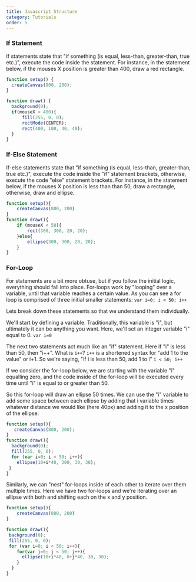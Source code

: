 ```yaml
---
title: Javascript Structure
category: Tutorials
order: 5
---
```

<script src="{{ "/scripts/p5.min.js" | prepend: site.baseurl }}"></script>

### If Statement

If statements state that "if something (is equal, less-than, greater-than, true etc.)", execute the code inside the statement. For instance, in the statement below, if the mouses X position is greater than 400, draw a red rectangle.

```js
function setup() {
  createCanvas(800, 200);
}

function draw() {
  background(0);
  if(mouseX > 400){
      fill(255, 0, 0);
      rectMode(CENTER);
      rect(400, 100, 40, 40);
  }
}
```
<div class="container">
  <div id="myContainer"></div>
</div>

<script>
var t = function( p ){
    p.setup = function(){
     p.createCanvas(800, 200);
    }

    p.draw = function() {
    p.background(0);
    if(p.mouseX > 400){
        p.fill(255, 0, 0);
        p.rectMode(p.CENTER);
        p.rect(400, 100, 40, 40);
    }
  }
}
var myp5 = new p5(t, 'myContainer');
</script>



### If-Else Statement

If-else statements state that "if something (is equal, less-than, greater-than, true etc.)", execute the code inside the "if" statement brackets, otherwise, execute the code "else" statement brackets. For instance, in the statement below, if the mouses X position is less than than 50, draw a rectangle, otherwise, draw and ellipse.

```js
function setup(){
    createCanvas(800, 200)
}
function draw(){
    if (mouseX < 50){
        rect(300, 300, 20, 20);
    }else{
        ellipse(300, 300, 20, 20);
    }
}

```

<div class="container">
  <div id="otherContainer"></div>
</div>

<script>
var s = function( p ){
    p.setup = function() {
        p.createCanvas(800, 200);
    }

    p.draw = function(){
    p.background(0);
    if(p.mouseX > 400){
        p.fill(255, 0, 0);
        p.rectMode(p.CENTER);
        p.rect(400, 100, 40, 40);
    }else{
        p.fill(0, 0, 255);
        p.ellipseMode(p.CENTER);
        p.ellipse(400, 100, 40, 40);
    }
  }
}
var myp5 = new p5(s, 'otherContainer');
</script>

### For-Loop

For statements are a bit more obtuse, but if you follow the initial logic, everything should fall into place. For-loops work by "looping" over a variable, until that variable reaches a certain value. As you can see a for loop is comprised of three initial smaller statements: `var i=0; i < 50; i++`

Lets break down these statements so that we understand them individually.

 We'll start by defining a variable. Traditionally, this variable is "i", but ultimately it can be anything you want.  Here, we'll set an integer variable "i" equal to 0.
`var i=0`

The next two statements act much like an "if" statement. Here if "i" is less than 50, then "i++". What is `i++`? `i++` is a shortened syntax for "add 1 to the value" or i+1. So we're saying, "if i is less than 50, add 1 to i"
`i < 50; i++`

If we consider the for-loop below, we are starting with the variable "i" equalling zero, and the code inside of the for-loop will be executed every time until "i" is equal to or greater than 50.

So this for-loop will draw an ellipse 50 times. We can use the "i" variable to add some space between each ellipse by adding that i variable times whatever distance we would like (here 40px) and adding it to the x position of the ellipse.

```js
function setup(){
   createCanvas(800, 200);
}
function draw(){
  background(0);
  fill(255, 0, 0);
  for (var i=0; i < 50; i++){
    ellipse(10+i*40, 300, 30, 30);
 }
}

```

<div class="container">
  <div id="lastContainer"></div>
</div>

<script>
var r = function( p ){
    p.setup = function() {
        p.createCanvas(800, 200);
    }

    p.draw = function(){
        p.background(0);
        p.fill(255, 0, 0);
     for(var i=0; i < 50; i++){
        p.ellipse(10+i*40, 100, 40, 40);
     }
  }
}
var myp5 = new p5(r, 'lastContainer');
</script>

Similarly, we can "nest" for-loops inside of each other to iterate over them multiple times. Here we have two for-loops and we're iterating over an ellipse with both and shifting each on the x and y position.

```js
function setup(){
    createCanvas(800, 200)
}

function draw(){
 background(0);
 fill(255, 0, 0);
 for (var i=0; i < 50; i++){
    for(var j=0; j < 50; j++){
      ellipse(10+i*40, 0+j*40, 30, 30);
    }
  }
}
```

<div class="container">
  <div id="verylastContainer"></div>
</div>

<script>
var q = function( p ){
    p.setup = function() {
        p.createCanvas(800, 200);
    }

    p.draw = function(){
        p.background(0);
        p.fill(255, 0, 0);
     for(var i=0; i < 50; i++){
       for(var j=0; j < 50; j++){
        p.ellipse(10+(i*40), 0+(j*40), 40, 40);
       }
     }
  }
}
var myp5 = new p5(q, 'verylastContainer');
</script>


